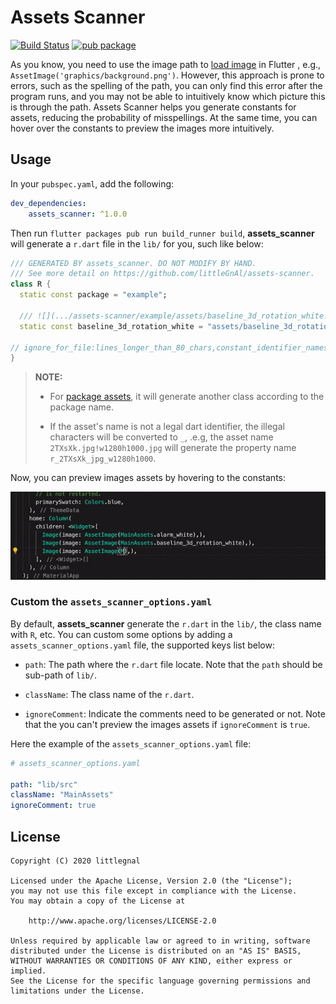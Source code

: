 # Assets Scanner
[![Build Status](https://api.cirrus-ci.com/github/littleGnAl/assets-scanner.svg)](https://cirrus-ci.com/github/littleGnAl/assets-scanner) 
[![pub package](https://img.shields.io/pub/v/assets_scanner.svg)](https://pub.dev/packages/assets_scanner)

As you know, you need to use the image path to [load image](https://flutter.dev/docs/development/ui/assets-and-images#loading-images-1) in Flutter
, e.g., `AssetImage('graphics/background.png')`. However, this approach is prone to errors, such as the spelling of the path, you can only find this error after the program runs, and you may not be able to intuitively know which picture this is through the path. Assets Scanner helps you generate constants for assets, reducing the probability of misspellings. At the same time, you can hover over the constants to preview the images more intuitively.

## Usage
In your `pubspec.yaml`, add the following:
```yaml
dev_dependencies:
    assets_scanner: ^1.0.0
```
Then run `flutter packages pub run build_runner build`, **assets_scanner** will generate a `r.dart` file in the `lib/` for you, such like below:
```dart
/// GENERATED BY assets_scanner. DO NOT MODIFY BY HAND.
/// See more detail on https://github.com/littleGnAl/assets-scanner.
class R {
  static const package = "example";

  /// ![](.../assets-scanner/example/assets/baseline_3d_rotation_white.png)
  static const baseline_3d_rotation_white = "assets/baseline_3d_rotation_white.png";

// ignore_for_file:lines_longer_than_80_chars,constant_identifier_names
}
```

> **NOTE:** 
> * For [package assets](https://flutter.dev/docs/development/ui/assets-and-images#bundling-of-package-assets), it will generate another class according to the package name.
>
> * If the asset's name is not a legal dart identifier, the illegal characters will be converted to `_`, .e.g, the asset name `2TXsXk.jpg!w1280h1000.jpg` will generate the property name `r_2TXsXk_jpg_w1280h1000`.

Now, you can preview images assets by hovering to the constants:

![](art/asset-preview.gif)

### Custom the `assets_scanner_options.yaml`
By default, **assets_scanner** generate the `r.dart` in the `lib/`, the class name with `R`, etc. You can custom some options by adding a `assets_scanner_options.yaml` file, the supported keys list below:
* `path`: The path where the `r.dart` file locate. Note that the `path` should be sub-path of `lib/`.

* `className`: The class name of the `r.dart`.

* `ignoreComment`: Indicate the comments need to be generated or not. Note that the you can't preview the images assets if `ignoreComment` is `true`.

Here the example of the `assets_scanner_options.yaml` file:
```yaml
# assets_scanner_options.yaml

path: "lib/src"
className: "MainAssets"
ignoreComment: true
```

## License
    Copyright (C) 2020 littlegnal

    Licensed under the Apache License, Version 2.0 (the "License");
    you may not use this file except in compliance with the License.
    You may obtain a copy of the License at

        http://www.apache.org/licenses/LICENSE-2.0

    Unless required by applicable law or agreed to in writing, software
    distributed under the License is distributed on an "AS IS" BASIS,
    WITHOUT WARRANTIES OR CONDITIONS OF ANY KIND, either express or implied.
    See the License for the specific language governing permissions and
    limitations under the License.